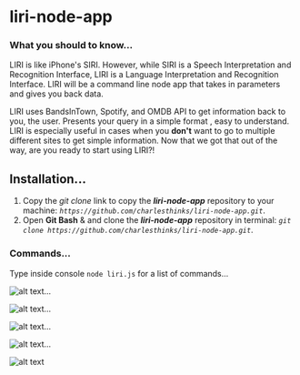# liri-node-app

### What you should to know...
LIRI is like iPhone's SIRI. However, while SIRI is a Speech Interpretation and Recognition Interface, LIRI is a Language Interpretation and Recognition Interface. LIRI will be a command line node app that takes in parameters and gives you back data.

LIRI uses BandsInTown, Spotify, and OMDB API to get information back to you, the user. Presents your query in a simple format , easy to understand. LIRI is especially useful in cases when you **don't** want to go to multiple different sites to get simple information. Now that we got that out of the way, are you ready to start using LIRI?!

## Installation...

1. Copy the *git clone* link to copy the __*liri-node-app*__ repository to your machine: *`https://github.com/charlesthinks/liri-node-app.git`*.
2. Open __Git Bash__ & and clone the __*liri-node-app*__ repository in terminal: *`git clone https://github.com/charlesthinks/liri-node-app.git`*.

### Commands...

Type inside console `node liri.js` for a list of commands...

![alt text](https://i.ibb.co/RPjnv0V/liri-commands.jpg")...

![alt text](https://i.ibb.co/F7zdcgN/concert-ths.jpg")...

![alt text](https://i.ibb.co/DLt0FRY/spotify-this-song.jpg")...

![alt text](https://i.ibb.co/ZGF42kB/movie-this.jpg")...

![alt text](https://i.ibb.co/xJrD6S7/do-what-it-says.jpg")
